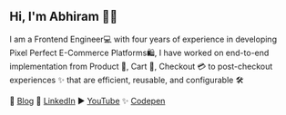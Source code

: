 ## Hi, I'm Abhiram 👨‍🚀

I am a Frontend Engineer💻 with four years of experience in developing Pixel Perfect E-Commerce Platforms🛍️, I have worked on end-to-end implementation from Product 🍪, Cart 🛒, Checkout 💳 to post-checkout experiences ✨ that are efficient, reusable, and configurable 🛠️

📝 [Blog](https://matrixread.com)   💼 [LinkedIn](https://linkedin.com/in/abhiramready/)   ▶️ [YouTube](https://www.youtube.com/channel/UCsaSDDD5F1F774wzpSl0oDQ)   ✨ [Codepen](https://codepen.io/abhiramready/pens/showcase)
